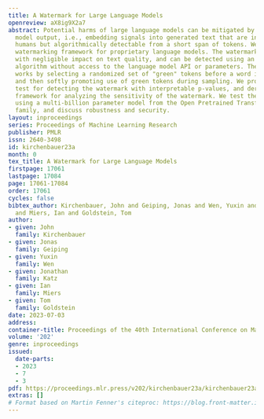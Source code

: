 ```yaml
---
title: A Watermark for Large Language Models
openreview: aX8ig9X2a7
abstract: Potential harms of large language models can be mitigated by watermarking
  model output, i.e., embedding signals into generated text that are invisible to
  humans but algorithmically detectable from a short span of tokens. We propose a
  watermarking framework for proprietary language models. The watermark can be embedded
  with negligible impact on text quality, and can be detected using an efficient open-source
  algorithm without access to the language model API or parameters. The watermark
  works by selecting a randomized set of "green" tokens before a word is generated,
  and then softly promoting use of green tokens during sampling. We propose a statistical
  test for detecting the watermark with interpretable p-values, and derive an information-theoretic
  framework for analyzing the sensitivity of the watermark. We test the watermark
  using a multi-billion parameter model from the Open Pretrained Transformer (OPT)
  family, and discuss robustness and security.
layout: inproceedings
series: Proceedings of Machine Learning Research
publisher: PMLR
issn: 2640-3498
id: kirchenbauer23a
month: 0
tex_title: A Watermark for Large Language Models
firstpage: 17061
lastpage: 17084
page: 17061-17084
order: 17061
cycles: false
bibtex_author: Kirchenbauer, John and Geiping, Jonas and Wen, Yuxin and Katz, Jonathan
  and Miers, Ian and Goldstein, Tom
author:
- given: John
  family: Kirchenbauer
- given: Jonas
  family: Geiping
- given: Yuxin
  family: Wen
- given: Jonathan
  family: Katz
- given: Ian
  family: Miers
- given: Tom
  family: Goldstein
date: 2023-07-03
address: 
container-title: Proceedings of the 40th International Conference on Machine Learning
volume: '202'
genre: inproceedings
issued:
  date-parts:
  - 2023
  - 7
  - 3
pdf: https://proceedings.mlr.press/v202/kirchenbauer23a/kirchenbauer23a.pdf
extras: []
# Format based on Martin Fenner's citeproc: https://blog.front-matter.io/posts/citeproc-yaml-for-bibliographies/
---
```

